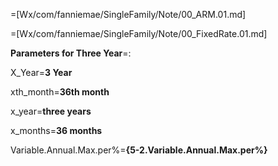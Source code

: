 =[Wx/com/fanniemae/SingleFamily/Note/00_ARM.01.md]

=[Wx/com/fanniemae/SingleFamily/Note/00_FixedRate.01.md]

<b>Parameters for Three Year</b>=:

X_Year=<b>3 Year</b>

xth_month=<b>36th month</b>

x_year=<b>three years</b>

x_months=<b>36 months</b>

Variable.Annual.Max.per%=<b>{5-2.Variable.Annual.Max.per%}</b>
